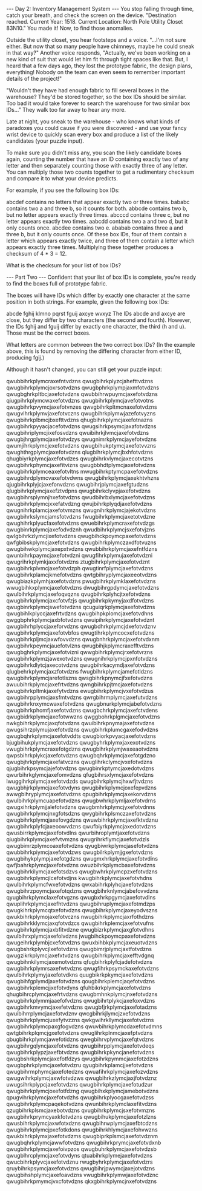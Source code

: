 --- Day 2: Inventory Management System ---
You stop falling through time, catch your breath, and check the screen on the device. "Destination reached. Current Year: 1518. Current Location: North Pole Utility Closet 83N10." You made it! Now, to find those anomalies.

Outside the utility closet, you hear footsteps and a voice. "...I'm not sure either. But now that so many people have chimneys, maybe he could sneak in that way?" Another voice responds, "Actually, we've been working on a new kind of suit that would let him fit through tight spaces like that. But, I heard that a few days ago, they lost the prototype fabric, the design plans, everything! Nobody on the team can even seem to remember important details of the project!"

"Wouldn't they have had enough fabric to fill several boxes in the warehouse? They'd be stored together, so the box IDs should be similar. Too bad it would take forever to search the warehouse for two similar box IDs..." They walk too far away to hear any more.

Late at night, you sneak to the warehouse - who knows what kinds of paradoxes you could cause if you were discovered - and use your fancy wrist device to quickly scan every box and produce a list of the likely candidates (your puzzle input).

To make sure you didn't miss any, you scan the likely candidate boxes again, counting the number that have an ID containing exactly two of any letter and then separately counting those with exactly three of any letter. You can multiply those two counts together to get a rudimentary checksum and compare it to what your device predicts.

For example, if you see the following box IDs:

abcdef contains no letters that appear exactly two or three times.
bababc contains two a and three b, so it counts for both.
abbcde contains two b, but no letter appears exactly three times.
abcccd contains three c, but no letter appears exactly two times.
aabcdd contains two a and two d, but it only counts once.
abcdee contains two e.
ababab contains three a and three b, but it only counts once.
Of these box IDs, four of them contain a letter which appears exactly twice, and three of them contain a letter which appears exactly three times. Multiplying these together produces a checksum of 4 * 3 = 12.

What is the checksum for your list of box IDs?

--- Part Two ---
Confident that your list of box IDs is complete, you're ready to find the boxes full of prototype fabric.

The boxes will have IDs which differ by exactly one character at the same position in both strings. For example, given the following box IDs:

abcde
fghij
klmno
pqrst
fguij
axcye
wvxyz
The IDs abcde and axcye are close, but they differ by two characters (the second and fourth). However, the IDs fghij and fguij differ by exactly one character, the third (h and u). Those must be the correct boxes.

What letters are common between the two correct box IDs? (In the example above, this is found by removing the differing character from either ID, producing fgij.)

Although it hasn't changed, you can still get your puzzle input:

qwubbihrkplymcraxefntvdzns
qwugbihrkplyzcjahefttvdzns
qwugbihrkplymcjoxrsotvdzns
qwugbphrkplympjaxmfotvdzns
qwugbghrkpltbcjaxefotvdzns
qwubbihrwpuymcjaxefotvdzns
qiugpihrkplymcwaxefotvdzns
qwugbihrkplymcjavefotvotns
qwugbihrkpvymcjaxefotvnzes
qwvgbihrkpltmcnaxefotvdzns
qwugvihrkplymvjaxefotvczns
qwugbihrkplymwjazefotvyzns
qwugbihrkplbmcjbxefttvdzns
qhugbihrkplymcjaxefotnazns
qwugbihrkpyyacjacefotvdzns
qwugsihrkpsymcjaxafotvdzns
qwugbihriplymcjixefosvdzns
qwuibihrkjlvmcjaxefotvdzns
qwugbjhrgplymcjaxefotvdzys
qwugnimrkplymcjayefotvdzns
qwumjihrkplymcjexefotvdzns
qwugbihukptymcjaxefotvvzns
qwughthrgplymcjaxefotvdzns
qlugbihrkplymcjbxhfotvdzns
qhugbiyrkplymcjaxefotvdzes
qwugbihrkvlymcjaxecotvtzns
qwugbihrkphymcjaxefitvizns
qwugbbhdtplymcjaxefotvdzns
qwugbihrkplymceaxefotvltns
mwugbihrkptymcpaxefotvdzns
qwugbihrdplymcvaxefotvdwns
qwugbihrkplymcjaxekhtvhzns
qjugbihrkplyjcjaxefonvdzns
qwugbihrjplymcjaxefgtudzns
qlugbihrkplymcjaxefztvdpns
qwugbihrkclyvpjaxefotvdzns
qwugbihrsplymnjhxefotvdzns
qwudbihrbxlymcjaxefotvdzns
qwugbihrkplymcjxxefatvdzng
qwujbihrkplyqdjaxefotvdzns
qwugnihrkplamcjaxefotvmzns
qwugnihrkplymcjajekotvdzns
qwugbihrkslymcjamsfotvdzns
fwugbihrkplymcjaxetotvdzne
qwughihrkplyucfaxefotvdzns
qwuebihrkplymcraxefotvdzgs
qwugbinrkplymcjaxefodvdznh
qwudbihrkplymcjsxefotvjzns
qwlgbihrkzlymcjixefotvdzns
qwugbihckpoymcpaxefotvdzns
qwfgbibskplymcjaxefotvdzns
qwugbihrkplymczaxdfotvuzns
qwugbihwkplymcjaxepxtvdzns
qwubbihrkplymcjaxefntfdzns
qwunbihrkpaymcjaxefotvdzni
qwugfihrkplymujaxefotvdzni
qwugrihrkplymkjaxxfotvdzns
ztugbihrkplymcjaxefotvdznt
qwugbihrkplvmcjaxefotvdzph
qwugtinrfplymcjaxefotvdzns
qwugbihrkplamcjkmefotvdzns
qwtgbihryplymcjaxeeotvdzns
qwugbiazkplymhjaxefotvdzns
pwugbihrkplymklaxefotvdzns
wwugbihkxplymcjaxefotvdzns
dwugbihrgpdymcjaxefotvdzns
qwulbihrkplymcjaxefoqvqzns
qvugbihrkplyhcjtxefotvdzns
qwugbihrkplymcjaxcfotvfzjs
qwugbihrkpkymyjaxdfotvdzns
qwugbinrkplymcjswefotvdzns
qcuguiqrkplymcjaxefotvdzns
qwugbihlkplyccjaxefrtvdzns
qwugbihpkplomcjaxefotvdhns
qwggbphrkplymcjaxbfotvdzns
qwuipihrkplymcjaxefotvdznt
qwugbihrhplyccjaxeforvdzns
qwugbdhrkplymcjdxefotvdznv
qwugbihrkplymcjaxefotvbfos
qwugtihrkplymcocxefotvdzns
qwugbihrkpljmcjaxwfovvdzns
qwugbnhrkplymcjaxefotvdxnm
qwugbihrkpeymcjauefotvlzns
qwugbihjkplymcraxefftvdzns
qwugbghrkplymcjaxefotvizni
qwwgbihrkplymcjrxefotvrzns
qwugbihrkplymzjawexotvdzns
qwugnihrkplymcjpxnfotvdzns
qwugbihrkdlytcjaxecotvdzns
qwugbihrkacymdjaxefotvdzns
qlugbehrkplymcjaxzfotvdzns
fwugbihrkplymcjamefotldzns
qwugbihrkplymcjarefotlszns
qwsgbihrkpnymcjfxefotvdzns
awuubihrkplymcjaxefrtvdzns
qwngbihrkpjtmcjaxefotvdzns
qwugbihrkpltmkjaxefytvdzns
ewugbihrkplymcjvxefotvdzus
qwugbihrpplymcjaxsfmtvdzns
qwrgbihrmplymcjaxefutvdzns
qwugbihrknxymcwaxefotvdzns
qwugbnurkplymcjabefotvdzns
qwugbihrkphomfjaxefotvdzns
qwugbchrkplymcjaxefctvdens
qwugbidrkplymcjaxefotwwzns
qwggbohrkplgmcjaxefotvdzns
nwkgbihrkplymcjaxqfotvdzns
qwuibihrkpnymajaxefotvdzns
qwugsihrzplymujaxefotvdzns
qwugbihrkplumcgaxefodvdzns
qwugbqhrkplymcjaxefotvddts
qwugbiorkpvyacjaxefotvdzns
bjugbihukplymcjaxefotvdzns
qwugbyhrkplymxjaxexotvdzns
vwugbihrkplymcraxefotgdzns
qwugbihrkplymjwaxeaotvdzns
qwpsbihrkplykcjaxefotvdzns
qwugbqhrkplymcjaxefotgdzno
qwugbjhrkplymcjaxefatvczns
qwuglihrkclymcjvxefotvdzns
qjugbihrkpsymcjajefotvdzns
qwugbinrkptymcjaxedotvdzns
qwurbihrkglymcjaxefomvdzns
qfugbihrsxlymcjaxefotvdzns
lwuggihrkplymcjaxefotvdzds
qwugbihrkplymcjhxwfjtvdzns
qwugbhjrkplymcjaxefotvdyns
qwugbihrkplymcjoxefepvdzns
awwgbihryplymcjaxefotvdzns
qpugbihrkplymcjaxekorvdzns
qwulbihrkplymcuapefotvdzns
qwugbwhrkplymljaxefotvdrns
qwugxihrkplymjjalefotvdzns
qwugbmhrkplymcjyxefotvdnns
qwugbihrkplymcjnxgfotsdzns
qwygbihrkplsmczaxefotvdzns
qwugbihrkplymqjaxefovgdzns
qwuwbihrkplymcjaxefktvdznu
qwugbihrkplyfcjaxeoowvdzns
qwufbiyrkplymcjaxedotvdzns
qwusbirrkplymcjaxefotvdlns
qwurbihroplymtjaxefotvdzns
qiugbihrkplymcjaxefvtvmzns
qwugrihrkflymcjaxefotvdzls
qwugbimrzplymcoaxefotvdzns
qyugbiwrkplymcjasefotvdzns
qwubbihrkpiymcjaxefotvdzws
qwugbilrkplymjjgxefotvdzns
qwugbihykplympjaxefotgdzns
qwugmxhrkplymcjaxefotvdins
qwfjbahrkplymcjaxefotvdzns
owuzbihrkplymcbaxefotvdzns
qwugbihrkilymcjaxefotsdzvs
qwugbwhrkplymcpzxefotvdzns
qwugbihrkplymcjlcefotvdjns
kwugbihrkplymcjaxefotvhdns
qwulbihrkplymcfwxefotvdzns
qwxabihrkplyhcjaxefotvdzns
qwugbihrzpoymcjaxefotqdzns
qwugbihrknlymcjabefovvdzns
qyugbihrkplymclaxefotvgzns
qwugbxhrkpgymcjaxefotvdlns
qwuplihrkplymcjaxefhtvdzns
qwugbihruplymcjaxefotmdzps
qwugkihrkplymcqtxefotvdzns
qwugbihrkplymcjaxeyodvszns
qwukbihrkplymojaxefotvczns
nwugbihrkplymcjaxrfothdzns
qwugbihrkklymcjaxqfotvdzcs
qwugbihrkplemcjaxefotvufns
qwugbihrkplymcjaxbfitvdzne
qwugbizrkplymcjaxgfotvdhns
qwulbihrxplymcjaxefolvdzns
jwugbihckpoymcpaxefotvdzns
qwugeihrkplymbjcxefotvdzns
qwuxbihbkplymcjaxeuotvdzns
qwugbshrkplyvcjlxefotvdzns
qwugbimrjplymcjaxtfotvdzns
qwugzikrkplymcjaxefxtvdzns
qwugbihrkplymcjaxefftvdgnq
qwugbihnkilymcjaxemotvdzns
qfugbihrkplyfcjadefotvdzns
qwugbihrkplymrsaxefwtvdzns
qwugfihrkpsymckaxefotvdzns
qwulbihrkplymyjaxefotvdkns
quugbikrkpkymcjaxefotvdzns
qwugbihfgplymdjaxefotvdzns
qougbihrkplemcjaqefotvdzns
qwugbihrkplemcjjxefotvdyns
qfuhbikrkplymcjaxefotvdzns
qhugbihrcplymcjaxefrtvdzns
qwugbmhnkplymcjnxefotvdzns
qwugbihrkplymmjaaefofvdzns
qwugbihrtplykcjaxefoxvdzns
qwugbihrkmvymcjaxefetvdzns
qwugbfjrkplymcjaxefotadzns
qwuibihrrplymcjaxefotvdznv
qwcgbihrkjlymcjzxefotvdzns
qwugbihrkplymcjuxefytvzzns
qwkgwihrkllymcjaxefotvdzns
qwugbihrkplymcpaxgfogvdzns
qwuvbihrkplymcdaxefotvdmns
qwtgbihrkplqmcjgxefotvdzns
qwuglihrkplnmcjaxefptvdzns
qbugbihrkplymcjawefotidzns
qwegbihrvplymcjaxefqtvdzns
qwugbihrgqlyncjaxefotvdzns
qwugbihrpplymcjaxefotvdeqs
qwugbihrkplypzjaxefbtvdzns
qwugbihrkpkyncjanefotvdzns
qwugbshrkplymcjaxefotfdzys
qwugbihrkpymmcjaxefotzdzns
qwugbphrkplymcjaxefotvdzru
qyugbihrkplamcjjxefotvdzns
qwugbihrmphymcjaxefotedzns
qwuafihrkplymcjaxefozvdzns
qwugwihrkplymcjaxwfotvdzws
qwugbihrkzlymcjaxjfotvdznz
uwugsihrkplypcjaxefotvdzns
qwugbihrkplymcjaxefotudzur
qwugbihrkplymcjoxefotfdzng
qwugbihxkplymcjamebotvdzns
qpugvihrkplymcjaxefotvdzhs
qwugbihrkplyocgaxefotvdzss
qwugbihrkplymcpaqekotvdzns
qwunbihrkplymclaxefitvdzns
qzugbihrkplsmcjaxebotvdzns
qvugbihrkplymcjsxefotvmzns
qwugbihrkprymcyaxkfotvdzns
qwugbihukplymcjaxefotzlzns
qwusbihrkplymcjaxwfotxdzns
qwugbihrwplymcjaxefbtcdzns
qwugbihrkplymcjpxefotkdons
qwugbihrkhlymcjaxefohvwzns
qwukbihrkplymxjaxefotvdzms
qwugbiprkplsmcjaxefotvdznm
qwugbqhrkplymcjawwfotvdzns
qwugbihrkprymcjaxefotvdxnb
qwugbihrkplymcjaxefoivpzos
qwugbuhrkplymcjaxefotvdzsb
qwugblhrcplymcjaxefotvdyns
qtuabihrkplymejaxefotvdzns
qwucbihrkplyvcjaxefotvdznu
rwugbyhrkplymcjaxefotvdzrs
qruybihrkpsymcjaxefotvdzns
qwugbihrjpwymcjaxejotvdzns
qwugbihshplymcjaxefoavdzns
vwugbihrkplymwjaxefotvdznc
qwugbihrkpmymcjvxcfotvdzns
qkxgbihrkplymcjnxefotvdzns

